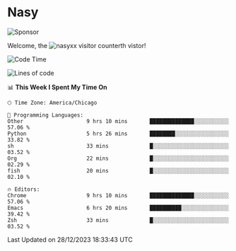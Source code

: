 # Nasy

<!--
<p align="center">
<img height="200" src="https://github-readme-stats.vercel.app/api?username=nasyxx&count_private=true&show_icons=true&theme=dracula&include_all_commits=true"/>
<img height="200" src="https://github-readme-stats.vercel.app/api/top-langs/?username=nasyxx&theme=dracula&hide=html,jupyter+notebook&count_private=true&show_icons=true"/>
</p>

  
----------------
-->

![Sponsor](https://img.shields.io/static/v1.svg?label=Sponsor&message=%E2%9D%A4&logo=GitHub&style=flat&color=pink)
 
Welcome, the ![nasyxx visitor counter](https://count.getloli.com/get/@nasyxx?theme=rule34)th vistor!
 
<!--START_SECTION:waka-->
![Code Time](http://img.shields.io/badge/Code%20Time-4%2C169%20hrs%2040%20mins-blue)

![Lines of code](https://img.shields.io/badge/From%20Hello%20World%20I%27ve%20Written-6.3%20million%20lines%20of%20code-blue)

📊 **This Week I Spent My Time On** 

```text
🕑︎ Time Zone: America/Chicago

💬 Programming Languages: 
Other                    9 hrs 10 mins       ██████████████░░░░░░░░░░░   57.06 % 
Python                   5 hrs 26 mins       ████████░░░░░░░░░░░░░░░░░   33.82 % 
sh                       33 mins             █░░░░░░░░░░░░░░░░░░░░░░░░   03.52 % 
Org                      22 mins             █░░░░░░░░░░░░░░░░░░░░░░░░   02.29 % 
fish                     20 mins             █░░░░░░░░░░░░░░░░░░░░░░░░   02.10 % 

🔥 Editors: 
Chrome                   9 hrs 10 mins       ██████████████░░░░░░░░░░░   57.06 % 
Emacs                    6 hrs 20 mins       ██████████░░░░░░░░░░░░░░░   39.42 % 
Zsh                      33 mins             █░░░░░░░░░░░░░░░░░░░░░░░░   03.52 % 
```


 Last Updated on 28/12/2023 18:33:43 UTC
<!--END_SECTION:waka-->

<!-- ![visitors](https://visitor-badge.laobi.icu/badge?page_id=nasyxx.nasyxx) -->
